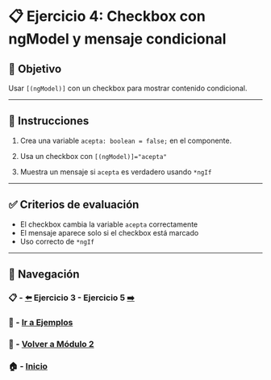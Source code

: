 # 📋 Ejercicio 4: Checkbox con ngModel y mensaje condicional

## 🎯 Objetivo
Usar `[(ngModel)]` con un checkbox para mostrar contenido condicional.

---

## 📝 Instrucciones
1. Crea una variable `acepta: boolean = false;` en el componente.

2. Usa un checkbox con `[(ngModel)]="acepta"`

3. Muestra un mensaje si `acepta` es verdadero usando `*ngIf`

---

## ✅ Criterios de evaluación
- El checkbox cambia la variable `acepta` correctamente
- El mensaje aparece solo si el checkbox está marcado
- Uso correcto de `*ngIf`

---

## 🔁 Navegación

### 📋 - [⬅️](./Ejercicio_3.md) Ejercicio 3 - Ejercicio 5 [➡️](./Ejercicio_5.md)

### 🧪 - [Ir a Ejemplos](../../Ejemplos/README.md)

### 📘 - [Volver a Módulo 2](../../Modulo_2.md) 

### 🏠 - [Inicio](../../../README.md)

